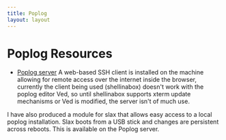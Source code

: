 ```yaml
---
title: Poplog
layout: layout
---
```

# Poplog Resources
- [Poplog server](http://ec2-46-137-67-65.eu-west-1.compute.amazonaws.com/)
A web-based SSH client is installed on the machine allowing for remote access over the internet inside the browser, currently the client being used (shellinabox) doesn't work with the poplog editor Ved, so until shellinabox supports xterm update mechanisms or Ved is modified, the server isn't of much use.

I have also produced a module for slax that allows easy access to a local poplog installation. Slax boots from a USB stick and changes are persistent across reboots. This is available on the Poplog server.

